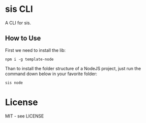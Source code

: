 # sis CLI

A CLI for sis.

## How to Use

First we need to install the lib:

```
npm i -g template-node
```

Than to install the folder structure of a NodeJS project, just run the command down below in your favorite folder:

```
sis node
```

# License

MIT - see LICENSE
